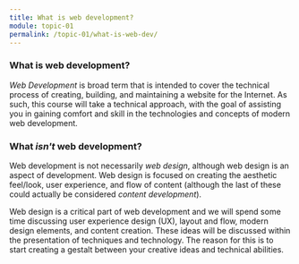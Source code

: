 ```yaml
---
title: What is web development?
module: topic-01
permalink: /topic-01/what-is-web-dev/
---
```


<div class="divider-rounded"></div>

### What is web development?
_Web Development_ is broad term that is intended to cover the technical process of creating, building, and maintaining a website for the Internet. As such, this course will take a technical approach, with the goal of assisting you in gaining comfort and skill in the technologies and concepts of modern web development.


### What _isn't_ web development?
Web development is not necessarily _web design_, although web design is an aspect of development. Web design is focused on creating the aesthetic feel/look, user experience, and flow of content (although the last of these could actually be considered _content development_).

Web design is a critical part of web development and we will spend some time discussing user experience design (UX), layout and flow, modern design elements, and content creation. These ideas will be discussed within the presentation of techniques and technology. The reason for this is to start creating a gestalt between your creative ideas and technical abilities.
